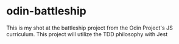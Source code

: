 # odin-battleship
This is my shot at the battleship project from the Odin Project's JS curriculum. This project will utilize the TDD philosophy with Jest 
